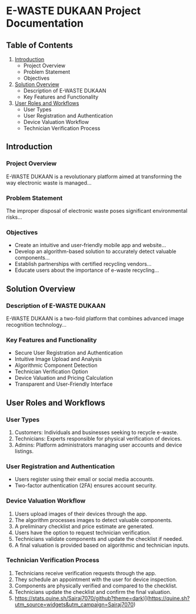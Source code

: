 # E-WASTE DUKAAN Project Documentation

## Table of Contents
1. [Introduction](#introduction)
   - Project Overview
   - Problem Statement
   - Objectives
2. [Solution Overview](#solution-overview)
   - Description of E-WASTE DUKAAN
   - Key Features and Functionality
3. [User Roles and Workflows](#user-roles-and-workflows)
   - User Types
   - User Registration and Authentication
   - Device Valuation Workflow
   - Technician Verification Process

## Introduction
### Project Overview
E-WASTE DUKAAN is a revolutionary platform aimed at transforming the way electronic waste is managed...

### Problem Statement
The improper disposal of electronic waste poses significant environmental risks...

### Objectives
- Create an intuitive and user-friendly mobile app and website...
- Develop an algorithm-based solution to accurately detect valuable components...
- Establish partnerships with certified recycling vendors...
- Educate users about the importance of e-waste recycling...

## Solution Overview
### Description of E-WASTE DUKAAN
E-WASTE DUKAAN is a two-fold platform that combines advanced image recognition technology...

### Key Features and Functionality
- Secure User Registration and Authentication
- Intuitive Image Upload and Analysis
- Algorithmic Component Detection
- Technician Verification Option
- Device Valuation and Pricing Calculation
- Transparent and User-Friendly Interface

## User Roles and Workflows
### User Types
1. Customers: Individuals and businesses seeking to recycle e-waste.
2. Technicians: Experts responsible for physical verification of devices.
3. Admins: Platform administrators managing user accounts and device listings.

### User Registration and Authentication
- Users register using their email or social media accounts.
- Two-factor authentication (2FA) ensures account security.

### Device Valuation Workflow
1. Users upload images of their devices through the app.
2. The algorithm processes images to detect valuable components.
3. A preliminary checklist and price estimate are generated.
4. Users have the option to request technician verification.
5. Technicians validate components and update the checklist if needed.
6. A final valuation is provided based on algorithmic and technician inputs.

### Technician Verification Process
1. Technicians receive verification requests through the app.
2. They schedule an appointment with the user for device inspection.
3. Components are physically verified and compared to the checklist.
4. Technicians update the checklist and confirm the final valuation.
5. https://stats.quine.sh/Sairaj7070/github?theme=dark)](https://quine.sh?utm_source=widgets&utm_campaign=Sairaj7070)
